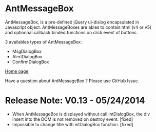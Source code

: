 AntMessageBox
=============

AntMessageBox, is a pre-defined jQuery ui-dialog encapsulated in Javascript object. AntMessageBoxes are ables to contain html (v4 or v5) and optionnal callback binded functions on click event of buttons.

3 availables types of AntMessageBox: 
- MsgDialogBox
- AlertDialogBox 
- ConfirmDialogBox

<a href="http://antproduction.free.fr/AntMessageBox" target="_blank">Home page</a>

Have a question about AntMessageBox ? Please use GitHub Issue. 

Release Note: V0.13 - 05/24/2014
=============
- When AntMessageBox is displayed without call intDialogBox, the div insert into the DOM is not removed on destroy event. [fixed]
- Impossible to change title with intDialogBox fonction. [fixed]

